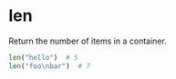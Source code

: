 # len

Return the number of items in a container.

```python
len("hello")  # 5
len("foo\nbar")  # 7
```
